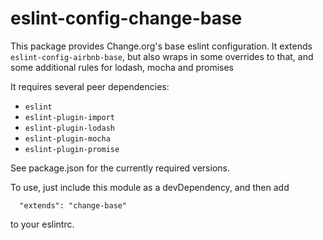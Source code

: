 # eslint-config-change-base

This package provides Change.org's base eslint configuration.  It extends
`eslint-config-airbnb-base`, but also wraps in some overrides to that, and some additional rules for
lodash, mocha and promises

It requires several peer dependencies:
 * `eslint`
 * `eslint-plugin-import`
 * `eslint-plugin-lodash`
 * `eslint-plugin-mocha`
 * `eslint-plugin-promise`

See package.json for the currently required versions.

To use, just include this module as a devDependency, and then add
```
  "extends": "change-base"
```
to your eslintrc.

